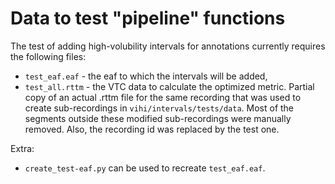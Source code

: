 # Data to test "pipeline" functions

The test of adding high-volubility intervals for annotations currently requires the following files:

- `test_eaf.eaf` - the eaf to which the intervals will be added,
- `test_all.rttm` - the VTC data to calculate the optimized metric.
  Partial copy of an actual .rttm file for the same recording that was used to create sub-recordings in `vihi/intervals/tests/data`.
  Most of the segments outside these modified sub-recordings were manually removed.
  Also, the recording id was replaced by the test one.

Extra:

- `create_test-eaf.py` can be used to recreate `test_eaf.eaf`.
